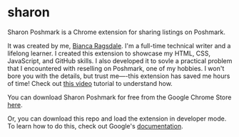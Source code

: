 # sharon
Sharon Poshmark is a Chrome extension for sharing listings on Poshmark. 

It was created by me, [Bianca Ragsdale](https://www.linkedin.com/in/biancaragsdale/). I'm a full-time technical writer and a lifelong learner. I created this extension to showcase my HTML, CSS, JavaScript, and GitHub skills. I also developed it to sovle a practical problem that I encountered with reselling on Poshmark, one of my hobbies. I won't bore you with the details, but trust me—-this extension has saved me hours of time! Check out [this video](https://youtu.be/FQCCf1sM-a4) tutorial to understand how.

You can download Sharon Poshmark for free from the Google Chrome Store [here](https://chromewebstore.google.com/detail/sharon-poshmark/eodccgdhbjjbkkbmailnjbbhhcnclkhe?hl=en-GB).

Or, you can download this repo and load the extension in developer mode. To learn how to do this, check out Google's [documentation](https://developer.chrome.com/docs/extensions/mv3/getstarted/development-basics/#load-unpacked).

